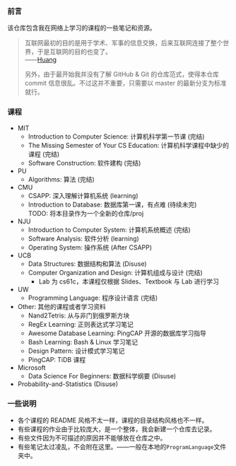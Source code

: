 ### 前言

该仓库包含我在网络上学习的课程的一些笔记和资源。

> 互联网最初的目的是用于学术、军事的信息交换，后来互联网连接了整个世界，于是互联网的目的也变了。<br/>——[Huang](https://huang-feiyu.github.io)
>
> 另外，由于最开始我并没有了解 GitHub & Git 的仓库范式，使得本仓库 commit 信息很乱。不过这并不重要，只需要以 master 的最新分支为标准就行。

### 课程

* MIT
  * Introduction to Computer Science: 计算机科学第一节课 (完结)
  * The Missing Semester of Your CS Education: 计算机科学课程中缺少的课程 (完结)
  * Software Construction: 软件建构 (完结)
* PU
  * Algorithms: 算法 (完结)
* CMU
  * CSAPP: 深入理解计算机系统 (learning)
  * Introduction to Database: 数据库第一课，有点难 (待续未完)<br/>TODO: 将本目录作为一个全新的仓库/proj
* NJU
  * Introduction to Computer System: 计算机系统概述 (完结)
  * Software Analysis: 软件分析 (learning)
  * Operating System: 操作系统 (After CSAPP)
* UCB
  * Data Structures: 数据结构和算法 (Disuse)
  * Computer Organization and Design: 计算机组成与设计 (完结)
    * Lab 为 cs61c，本课程仅根据 Slides、Textbook 与 Lab 进行学习
* UW
  * Programming Language: 程序设计语言 (完结)
* Other: 其他的课程或者学习资料
  * Nand2Tetris: 从与非门到俄罗斯方块
  * RegEx Learning: 正则表达式学习笔记
  * Awesome Database Learning: PingCAP 开源的数据库学习指导
  * Bash Learning: Bash & Linux 学习笔记
  * Design Pattern: 设计模式学习笔记
  * PingCAP: TiDB 课程
* Microsoft
  * Data Science For Beginners: 数据科学纲要 (Disuse)
* Probability-and-Statistics (Disuse)

### 一些说明

* 各个课程的 README 风格不太一样，课程的目录结构风格也不一样。
* 有些课程的作业由于比较庞大，是一个整体，我会新建一个仓库去记录。
* 有些文件因为不可描述的原因并不能够放在仓库之中。
* 有些笔记太过凌乱，不会附在这里。——一般在本地的`ProgramLanguage`文件夹中。
